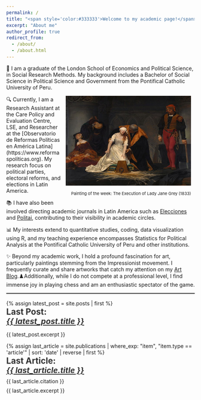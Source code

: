 ```yaml
---
permalink: /
title: "<span style='color:#333333'>Welcome to my academic page!</span>"
excerpt: "About me"
author_profile: true
redirect_from: 
  - /about/
  - /about.html
---
```



👋 I am a graduate of the London School of Economics and Political Science, in Social Research Methods. My background includes a Bachelor of Social Science in Political Science and Government from the Pontifical Catholic University of Peru.

<div style="float: right; margin: 0px 10px 0px 10px;">
    <img src="images/lady_jane.jpg" width="335" height="240">
    <p style="font-size: 11px; text-align: right;">Painting of the week: The Execution of Lady Jane Grey (1833)</p>
</div>
🔍 Currently, I am a Research Assistant at the Care Policy and Evaluation Centre, LSE, and Researcher at the [Observatorio de Reformas Políticas en América Latina](https://www.reformaspolíticas.org). My research focus on political parties, electoral reforms, and elections in Latin America. 

📚 I have also been involved directing academic journals in Latin America such as [Elecciones](https://revistas.onpe.gob.pe/index.php/elecciones) and [Politai](https://revistas.pucp.edu.pe/index.php/politai), contributing to their visibility in academic circles.

📊 My interests extend to quantitative studies, coding, data visualization using R, and my teaching experience encompasses Statistics for Political Analysis at the Pontifical Catholic University of Peru and other institutions.

✨ Beyond my academic work, I hold a profound fascination for art, particularly paintings stemming from the Impressionist movement. I frequently curate and share artworks that catch my attention on my [Art Blog](https://artchronicles.tumblr.com/).♟️Additionally, while I do not compete at a professional level, I find immense joy in playing chess and am an enthusiastic spectator of the game.
<br>
<div style="text-align: left; margin: 0; padding: 0;">
  <!-- Top Border Line -->
  <div style="border-top: 2px solid #333333; margin: 0; padding: 0;"></div>
<br>
<!-- Alert Content -->
<div style="text-align: left; margin: 1; padding: 0;">
  {% assign latest_post = site.posts | first %}
  <h4 style="font-size: 1.4rem; margin: 0; color: #333333;">Last Post:</h4>
  <h5 style="font-size: 1.3rem; margin: 0;">
    <a href="{{ latest_post.url }}" style="text-decoration: underline; color: #333333;">
      {{ latest_post.title }}
    </a>
  </h5>
  <p style="margin: 0.2 rem 0 0 0;">{{ latest_post.excerpt }}</p>
</div>
<div style="text-align: left; margin: 1; padding: 0;">
  {% assign last_article = site.publications | where_exp: "item", "item.type == 'article'" | sort: 'date' | reverse | first %}
  <h4 style="font-size: 1.4rem; margin: 0; color: #333333;">Last Article:</h4>
  <h5 style="font-size: 1.3rem; margin: 0;">
    <a href="{{ last_article.url }}" style="text-decoration: underline; color: #333333;">
      {{ last_article.title }}
    </a>
  </h5>
  <p style="margin: 0.5rem 0 0 0;">{{ last_article.citation }}</p>
  <p style="margin: 0.5rem 0 0 0;">{{ last_article.excerpt }}</p>
</div>